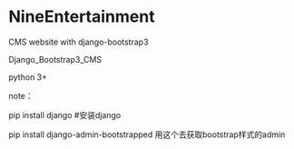 # NineEntertainment
CMS website with django-bootstrap3 

Django_Bootstrap3_CMS

python 3+

note：

pip install django #安装django

pip install django-admin-bootstrapped 用这个去获取bootstrap样式的admin
